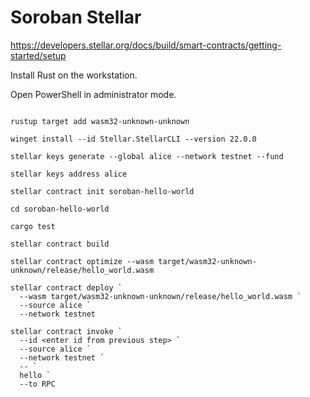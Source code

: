 # Soroban Stellar

https://developers.stellar.org/docs/build/smart-contracts/getting-started/setup

Install Rust on the workstation.

Open PowerShell in administrator mode.

```

rustup target add wasm32-unknown-unknown

winget install --id Stellar.StellarCLI --version 22.0.0

stellar keys generate --global alice --network testnet --fund

stellar keys address alice

stellar contract init soroban-hello-world

cd soroban-hello-world

cargo test

stellar contract build

stellar contract optimize --wasm target/wasm32-unknown-unknown/release/hello_world.wasm

stellar contract deploy `
  --wasm target/wasm32-unknown-unknown/release/hello_world.wasm `
  --source alice `
  --network testnet

stellar contract invoke `
  --id <enter id from previous step> `
  --source alice `
  --network testnet `
  -- `
  hello `
  --to RPC

```
